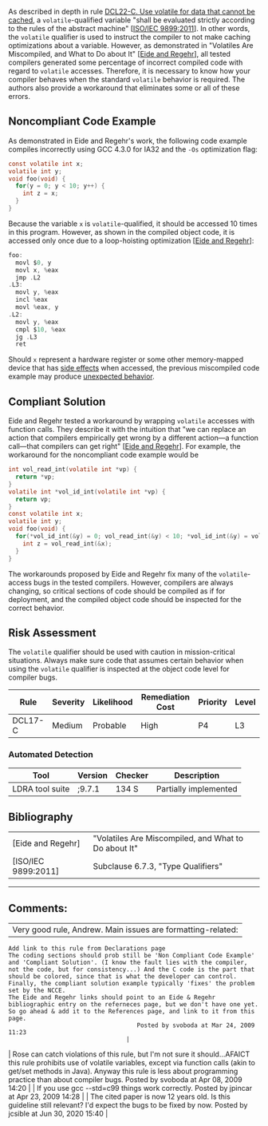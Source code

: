 As described in depth in rule [DCL22-C. Use volatile for data that cannot be cached](DCL22-C_%20Use%20volatile%20for%20data%20that%20cannot%20be%20cached), a `volatile`-qualified variable "shall be evaluated strictly according to the rules of the abstract machine" \[[ISO/IEC 9899:2011](AA.-Bibliography_87152170.html#AA.Bibliography-ISO-IEC9899-2011)\]. In other words, the `volatile` qualifier is used to instruct the compiler to not make caching optimizations about a variable.
However, as demonstrated in "Volatiles Are Miscompiled, and What to Do about It" \[[Eide and Regehr](AA.-Bibliography_87152170.html#AA.Bibliography-EideandRegehr)\], all tested compilers generated some percentage of incorrect compiled code with regard to `volatile` accesses. Therefore, it is necessary to know how your compiler behaves when the standard `volatile` behavior is required. The authors also provide a workaround that eliminates some or all of these errors.
## Noncompliant Code Example
As demonstrated in Eide and Regehr's work, the following code example compiles incorrectly using GCC 4.3.0 for IA32 and the `-Os` optimization flag:
``` c
const volatile int x;
volatile int y;
void foo(void) {
  for(y = 0; y < 10; y++) {
    int z = x;
  }
}
```
Because the variable `x` is `volatile`-qualified, it should be accessed 10 times in this program. However, as shown in the compiled object code, it is accessed only once due to a loop-hoisting optimization \[[Eide and Regehr](AA.-Bibliography_87152170.html#AA.Bibliography-EideandRegehr)\]:
``` c
foo:
  movl $0, y
  movl x, %eax
  jmp .L2
.L3:
  movl y, %eax
  incl %eax
  movl %eax, y
.L2:
  movl y, %eax
  cmpl $10, %eax
  jg .L3
  ret
```
Should `x` represent a hardware register or some other memory-mapped device that has [side effects](BB.-Definitions_87152273.html#BB.Definitions-sideeffect) when accessed, the previous miscompiled code example may produce [unexpected behavior](BB.-Definitions_87152273.html#BB.Definitions-unexpectedbehavior).
## Compliant Solution
Eide and Regehr tested a workaround by wrapping `volatile` accesses with function calls. They describe it with the intuition that "we can replace an action that compilers empirically get wrong by a different action—a function call—that compilers can get right" \[[Eide and Regehr](AA.-Bibliography_87152170.html#AA.Bibliography-EideandRegehr)\]. For example, the workaround for the noncompliant code example would be
``` c
int vol_read_int(volatile int *vp) {
  return *vp;
}
volatile int *vol_id_int(volatile int *vp) {
  return vp;
}
const volatile int x;
volatile int y;
void foo(void) {
  for(*vol_id_int(&y) = 0; vol_read_int(&y) < 10; *vol_id_int(&y) = vol_read_int(&y) + 1) {
    int z = vol_read_int(&x);
  }
}
```
The workarounds proposed by Eide and Regehr fix many of the `volatile`-access bugs in the tested compilers. However, compilers are always changing, so critical sections of code should be compiled as if for deployment, and the compiled object code should be inspected for the correct behavior.
## Risk Assessment
The `volatile` qualifier should be used with caution in mission-critical situations. Always make sure code that assumes certain behavior when using the `volatile` qualifier is inspected at the object code level for compiler bugs.

| Rule | Severity | Likelihood | Remediation Cost | Priority | Level |
| ----|----|----|----|----|----|
| DCL17-C | Medium | Probable | High | P4 | L3 |

### Automated Detection

| Tool | Version | Checker | Description |
| ----|----|----|----|
| LDRA tool suite | ;9.7.1 | 134 S | Partially implemented |

## Bibliography

|  |  |
| ----|----|
| [Eide and Regehr] | "Volatiles Are Miscompiled, and What to Do about It" |
| [ISO/IEC 9899:2011] | Subclause 6.7.3, "Type Qualifiers" |

------------------------------------------------------------------------
[](https://wiki.sei.cmu.edu/confluence/pages/viewpage.action?pageId=87152241) [](../c/Rec_%2002_%20Declarations%20and%20Initialization%20_DCL_) [](https://wiki.sei.cmu.edu/confluence/pages/viewpage.action?pageId=87152234)
## Comments:

|  |
| ----|
| Very good rule, Andrew. Main issues are formatting-related:
    Add link to this rule from Declarations page
    The coding sections should prob still be 'Non Compliant Code Example' and 'Compliant Solution'. (I know the fault lies with the compiler, not the code, but for consistency...) And the C code is the part that should be colored, since that is what the developer can control. Finally, the compliant solution example typically 'fixes' the problem set by the NCCE.
    The Eide and Regehr links should point to an Eide & Regehr bibliographic entry on the referneces page, but we don't have one yet. So go ahead & add it to the References page, and link to it from this page.
                                        Posted by svoboda at Mar 24, 2009 11:23
                                     |
| Rose can catch violations of this rule, but I'm not sure it should...AFAICT this rule prohibits use of volatile variables, except via function calls (akin to get/set methods in Java).
Anyway this rule is less about programming practice than about compiler bugs.
                                        Posted by svoboda at Apr 08, 2009 14:20
                                     |
| If you use gcc --std=c99 things work correctly.
                                        Posted by jpincar at Apr 23, 2009 14:28
                                     |
| The cited paper is now 12 years old. Is this guideline still relevant? I'd expect the bugs to be fixed by now.
                                        Posted by jcsible at Jun 30, 2020 15:40
                                     |

